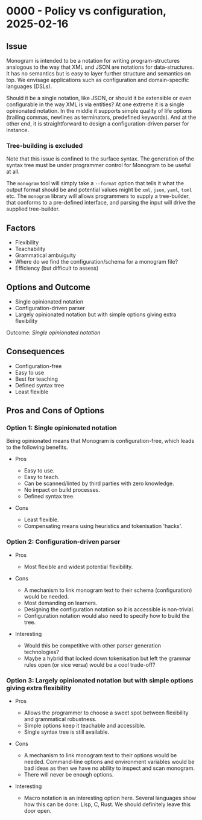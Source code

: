 # 0000 - Policy vs configuration, 2025-02-16

## Issue

Monogram is intended to be a notation for writing program-structures analogous 
to the way that XML and JSON are notations for data-structures. It has no 
semantics but is easy to layer further structure and semantics on top. We
envisage applications such as configuration and domain-specific languages 
(DSLs).

Should it be a single notation, like JSON, or should it be extensible or
even configurable in the way XML is via entities? At one extreme it is a
single opinionated notation. In the middle it supports simple quality of
life options (trailing commas, newlines as terminators, predefined keywords).
And at the other end, it is straightforward to design a configuration-driven 
parser for instance.

### Tree-building is excluded

Note that this issue is confined to the surface syntax. The generation of the
syntax tree must be under programmer control for Monogram to be useful at all.

The `monogram` tool will simply take a `--format` option that tells it what the
output format should be and potential values might be `xml`, `json`, `yaml`,
`toml` etc. The `monogram` library will allows programmers to supply a
tree-builder, that conforms to a pre-defined interface, and parsing the input
will drive the supplied tree-builder.

## Factors

- Flexibility
- Teachability
- Grammatical ambuiguity
- Where do we find the configuration/schema for a monogram file?
- Efficiency (but difficult to assess)


## Options and Outcome

- Single opinionated notation
- Configuration-driven parser
- Largely opinionated notation but with simple options giving extra flexibility

Outcome: *Single opinionated notation*

## Consequences

- Configuration-free
- Easy to use
- Best for teaching
- Defined syntax tree
- Least flexible

## Pros and Cons of Options

### Option 1: Single opinionated notation

Being opinionated means that Monogram is configuration-free, which leads to the
following benefits.

- Pros 
    - Easy to use.
    - Easy to teach.
    - Can be scanned/linted by third parties with zero knowledge.
    - No impact on build processes.
    - Defined syntax tree.

- Cons
  - Least flexible.
  - Compensating means using heuristics and tokenisation 'hacks'.

### Option 2: Configuration-driven parser

- Pros
    - Most flexible and widest potential flexibility.

- Cons
    - A mechanism to link monogram text to their schema (configuration) would be
      needed.
    - Most demanding on learners.
    - Designing the configuration notation so it is accessible is non-trivial.
    - Configuration notation would also need to specify how to build the tree.

- Interesting
    - Would this be competitive with other parser generation technologies?
    - Maybe a hybrid that locked down tokenisation but left the grammar rules
      open (or vice versa) would be a cool trade-off?

### Option 3: Largely opinionated notation but with simple options giving extra flexibility

- Pros
    - Allows the programmer to choose a sweet spot between flexibility and
      grammatical robustness.
    - Simple options keep it teachable and accessible.
    - Single syntax tree is still available.

- Cons
    - A mechanism to link monogram text to their options would be
      needed. Command-line options and environment variables would be bad
      ideas as then we have no ability to inspect and scan monogram.
    - There will never be enough options.

- Interesting
    - Macro notation is an interesting option here. Several languages show
      how this can be done: Lisp, C, Rust. We should definitely leave this
      door open.

